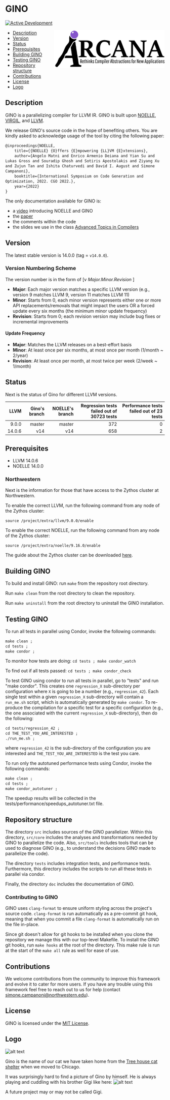 # GINO 

[![Active Development](https://img.shields.io/badge/Maintenance%20Level-Actively%20Developed-brightgreen.svg)](https://gist.github.com/cheerfulstoic/d107229326a01ff0f333a1d3476e068d)

<p><img src="doc/figs/arcana_logo.jpg" align="right" width="350" height="120"/></p>

- [Description](#description)
- [Version](#version)
- [Status](#status)
- [Prerequisites](#prerequisites)
- [Building GINO](#building-gino)
- [Testing GINO](#testing-gino)
- [Repository structure](#repository-structure)
- [Contributions](#contributions)
- [License](#license)
- [Logo](#logo)


## Description
GINO is a parallelizing compiler for LLVM IR.
GINO is built upon [NOELLE](https://github.com/arcana-lab/noelle), [VIRGIL](https://github.com/arcana-lab/virgil), and [LLVM](http://llvm.org).

We release GINO's source code in the hope of benefiting others. 
You are kindly asked to acknowledge usage of the tool by citing the following paper:
```
@inproceedings{NOELLE,
    title={{NOELLE} {O}ffers {E}mpowering {LL}VM {E}xtensions},
    author={Angelo Matni and Enrico Armenio Deiana and Yian Su and Lukas Gross and Souradip Ghosh and Sotiris Apostolakis and Ziyang Xu and Zujun Tan and Ishita Chaturvedi and David I. August and Simone Campanoni},
    booktitle={International Symposium on Code Generation and Optimization, 2022. CGO 2022.},
    year={2022}
}
```

The only documentation available for GINO is:
- a [video](https://www.youtube.com/watch?v=whORNUUWIjI&t=7s) introducing NOELLE and GINO
- the [paper](http://www.cs.northwestern.edu/~simonec/files/Research/papers/HELIX_CGO_2022.pdf)
- the comments within the code
- the slides we use in the class [Advanced Topics in Compilers](http://www.cs.northwestern.edu/~simonec/ATC.html)


## Version
The latest stable version is 14.0.0 (tag = `v14.0.0`).


### Version Numbering Scheme
The version number is in the form of \[v _Major.Minor.Revision_ \]
- **Major**: Each major version matches a specific LLVM version (e.g., version 9 matches LLVM 9, version 11 matches LLVM 11)
- **Minor**: Starts from 0, each minor version represents either one or more API replacements/removals that might impact the users OR a forced update every six months (the minimum minor update frequency)
- **Revision**: Starts from 0; each revision version may include bug fixes or incremental improvements


#### Update Frequency
- **Major**: Matches the LLVM releases on a best-effort basis
- **Minor**: At least once per six months, at most once per month (1/month ~ 2/year)
- **Revision**: At least once per month, at most twice per week (2/week ~ 1/month)

## Status
Next is the status of Gino for different LLVM versions.

| LLVM    | Gino's branch   | NOELLE's branch | Regression tests failed out of 30723 tests | Performance tests failed out of 23 tests    |
| ------: | --------------: | --------------: | -----------------------------------------: | ------------------------------------------: | 
|   9.0.0 | master          | master          |                                        372 |                                           0 |
|  14.0.6 | v14             | v14             |                                        658 |                                           2 |


## Prerequisites
- LLVM 14.0.6
- NOELLE 14.0.0

### Northwestern
Next is the information for those that have access to the Zythos cluster at Northwestern.

To enable the correct LLVM, run the following command from any node of the Zythos cluster:
```
source /project/extra/llvm/9.0.0/enable
```

To enable the correct NOELLE, run the following command from any node of the Zythos cluster:
```
source /project/extra/noelle/9.16.0/enable
```

The guide about the Zythos cluster can be downloaded [here](http://www.cs.northwestern.edu/~simonec/files/Research/manuals/Zythos_guide.pdf).


## Building GINO
To build and install GINO: run `make` from the repository root directory.

Run `make clean` from the root directory to clean the repository.

Run `make uninstall` from the root directory to uninstall the GINO installation.


## Testing GINO
To run all tests in parallel using Condor, invoke the following commands:
```
make clean ; 
cd tests ;
make condor ;
```
To monitor how tests are doing: `cd tests ; make condor_watch`

To find out if all tests passed: `cd tests ; make condor_check`

To test GINO using condor to run all tests in parallel, go to "tests" and run "make condor".
This creates one `regression_X` sub-directory per configuration where `X` is going to be a number (e.g., `regression_42`).
Each single test within a given `regression_X` sub-directory will contain a `run_me.sh` script, which is automatically generated by `make condor`. 
To re-produce the compilation for a specific test for a specific configuration (e.g., the one associated with the current `regression_X` sub-directory), then do the following:
```
cd tests/regression_42 ;
cd THE_TEST_YOU_ARE_INTERESTED ;
./run_me.sh ;
```
where `regression_42` is the sub-directory of the configuration you are interested and `THE_TEST_YOU_ARE_INTERESTED` is the test you care.

To run only the autotuned performance tests using Condor, invoke the following commands:
```
make clean ;
cd tests ;
make condor_autotuner ;
```
The speedup results will be collected in the tests/performance/speedups_autotuner.txt file.

## Repository structure
The directory `src` includes sources of the GINO parallelizer.
Within this directory, `src/core` includes the analyses and transformations needed by GINO to parallelize the code.
Also, `src/tools` includes tools that can be used to diagnose GINO (e.g., to understand the decisions GINO made to parallelize the code).

The directory `tests` includes integration tests, and performance tests.
Furthermore, this directory includes the scripts to run all these tests in parallel via condor.

Finally, the directory `doc` includes the documentation of GINO.


### Contributing to GINO
GINO uses `clang-format` to ensure uniform styling across the project's source code.
`clang-format` is run automatically as a pre-commit git hook, meaning that when you commit a file `clang-format` is automatically run on the file in-place.

Since git doesn't allow for git hooks to be installed when you clone the repository we manage this with our top-level Makefile.
To install the GINO git hooks, run `make hooks` at the root of the directory.
This make rule is run at the start of the `make all` rule as well for ease of use.


## Contributions
We welcome contributions from the community to improve this framework and evolve it to cater for more users.
If you have any trouble using this framework feel free to reach out to us for help (contact simone.campanoni@northwestern.edu).


## License
GINO is licensed under the [MIT License](./LICENSE.md).


## Logo
![alt text](doc/figs/Gino.jpg)

Gino is the name of our cat we have taken home from the [Tree house cat shelter](https://treehouseanimals.org) when we moved to Chicago.

It was surprisingly hard to find a picture of Gino by himself. 
He is always playing and cuddling with his brother Gigi like here:
![alt text](doc/figs/GinoGigi.jpg)

A future project may or may not be called Gigi.


